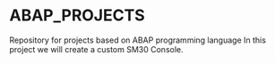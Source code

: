 # ABAP_PROJECTS
Repository for projects based on ABAP programming language
In this project we will create a custom SM30 Console.
